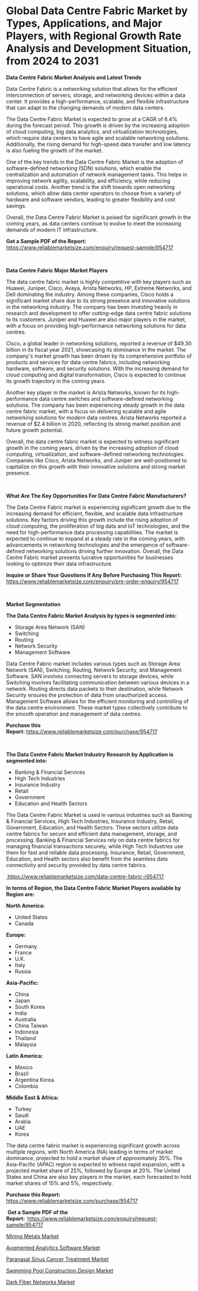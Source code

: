 <p><h1>Global Data Centre Fabric Market by Types, Applications, and Major Players, with Regional Growth Rate Analysis and Development Situation, from 2024 to 2031</h1></p><p><strong>Data Centre Fabric Market Analysis and Latest Trends</strong></p>
<p><p>Data Centre Fabric is a networking solution that allows for the efficient interconnection of servers, storage, and networking devices within a data center. It provides a high-performance, scalable, and flexible infrastructure that can adapt to the changing demands of modern data centers.</p><p>The Data Centre Fabric Market is expected to grow at a CAGR of 6.4% during the forecast period. This growth is driven by the increasing adoption of cloud computing, big data analytics, and virtualization technologies, which require data centers to have agile and scalable networking solutions. Additionally, the rising demand for high-speed data transfer and low latency is also fueling the growth of the market.</p><p>One of the key trends in the Data Centre Fabric Market is the adoption of software-defined networking (SDN) solutions, which enable the centralization and automation of network management tasks. This helps in improving network agility, scalability, and efficiency, while reducing operational costs. Another trend is the shift towards open networking solutions, which allow data center operators to choose from a variety of hardware and software vendors, leading to greater flexibility and cost savings.</p><p>Overall, the Data Centre Fabric Market is poised for significant growth in the coming years, as data centers continue to evolve to meet the increasing demands of modern IT infrastructure.</p></p>
<p><strong>Get a Sample PDF of the Report:&nbsp;</strong> <a href="https://www.reliablemarketsize.com/enquiry/request-sample/954717">https://www.reliablemarketsize.com/enquiry/request-sample/954717</a></p>
<p>&nbsp;</p>
<p><strong>Data Centre Fabric Major Market Players</strong></p>
<p><p>The data centre fabric market is highly competitive with key players such as Huawei, Juniper, Cisco, Avaya, Arista Networks, HP, Extreme Networks, and Dell dominating the industry. Among these companies, Cisco holds a significant market share due to its strong presence and innovative solutions in the networking industry. The company has been investing heavily in research and development to offer cutting-edge data centre fabric solutions to its customers. Juniper and Huawei are also major players in the market, with a focus on providing high-performance networking solutions for data centres.</p><p>Cisco, a global leader in networking solutions, reported a revenue of $49.30 billion in its fiscal year 2021, showcasing its dominance in the market. The company's market growth has been driven by its comprehensive portfolio of products and services for data centre fabrics, including networking hardware, software, and security solutions. With the increasing demand for cloud computing and digital transformation, Cisco is expected to continue its growth trajectory in the coming years.</p><p>Another key player in the market is Arista Networks, known for its high-performance data centre switches and software-defined networking solutions. The company has been experiencing steady growth in the data centre fabric market, with a focus on delivering scalable and agile networking solutions for modern data centres. Arista Networks reported a revenue of $2.4 billion in 2020, reflecting its strong market position and future growth potential.</p><p>Overall, the data centre fabric market is expected to witness significant growth in the coming years, driven by the increasing adoption of cloud computing, virtualization, and software-defined networking technologies. Companies like Cisco, Arista Networks, and Juniper are well-positioned to capitalize on this growth with their innovative solutions and strong market presence.</p></p>
<p>&nbsp;</p>
<p><strong>What Are The Key Opportunities For Data Centre Fabric Manufacturers?</strong></p>
<p><p>The Data Centre Fabric market is experiencing significant growth due to the increasing demand for efficient, flexible, and scalable data infrastructure solutions. Key factors driving this growth include the rising adoption of cloud computing, the proliferation of big data and IoT technologies, and the need for high-performance data processing capabilities. The market is expected to continue to expand at a steady rate in the coming years, with advancements in networking technologies and the emergence of software-defined networking solutions driving further innovation. Overall, the Data Centre Fabric market presents lucrative opportunities for businesses looking to optimize their data infrastructure.</p></p>
<p><strong>Inquire or Share Your Questions If Any Before Purchasing This Report:</strong> <a href="https://www.reliablemarketsize.com/enquiry/pre-order-enquiry/954717">https://www.reliablemarketsize.com/enquiry/pre-order-enquiry/954717</a></p>
<p>&nbsp;</p>
<p><strong>Market Segmentation</strong></p>
<p><strong>The Data Centre Fabric Market Analysis by types is segmented into:</strong></p>
<p><ul><li>Storage Area Network (SAN)</li><li>Switching</li><li>Routing</li><li>Network Security</li><li>Management Software</li></ul></p>
<p><p>Data Centre Fabric market includes various types such as Storage Area Network (SAN), Switching, Routing, Network Security, and Management Software. SAN involves connecting servers to storage devices, while Switching involves facilitating communication between various devices in a network. Routing directs data packets to their destination, while Network Security ensures the protection of data from unauthorized access. Management Software allows for the efficient monitoring and controlling of the data centre environment. These market types collectively contribute to the smooth operation and management of data centres.</p></p>
<p><strong>Purchase this Report:&nbsp;</strong><a href="https://www.reliablemarketsize.com/purchase/954717">https://www.reliablemarketsize.com/purchase/954717</a></p>
<p>&nbsp;</p>
<p><strong>The Data Centre Fabric Market Industry Research by Application is segmented into:</strong></p>
<p><ul><li>Banking & Financial Services</li><li>High Tech Industries</li><li>Insurance Industry</li><li>Retail</li><li>Government</li><li>Education and Health Sectors</li></ul></p>
<p><p>The Data Centre Fabric Market is used in various industries such as Banking & Financial Services, High Tech Industries, Insurance Industry, Retail, Government, Education, and Health Sectors. These sectors utilize data centre fabrics for secure and efficient data management, storage, and processing. Banking & Financial Services rely on data centre fabrics for managing financial transactions securely, while High Tech Industries use them for fast and reliable data processing. Insurance, Retail, Government, Education, and Health sectors also benefit from the seamless data connectivity and security provided by data centre fabrics.</p></p>
<p><a href="https://www.reliablemarketsize.com/data-centre-fabric-r954717">&nbsp;https://www.reliablemarketsize.com/data-centre-fabric-r954717</a></p>
<p><strong>In terms of Region, the Data Centre Fabric Market Players available by Region are:</strong></p>
<p>
    <p> <strong> North America: </strong>
        <ul>
            <li>United States</li>
            <li>Canada</li>
        </ul>
        </p> 
    <p> <strong> Europe: </strong>
        <ul>
            <li>Germany</li>
            <li>France</li>
            <li>U.K.</li>
            <li>Italy</li>
            <li>Russia</li>
        </ul>
        </p> 
    <p> <strong> Asia-Pacific: </strong>
        <ul>
            <li>China</li>
            <li>Japan</li>
            <li>South Korea</li>
            <li>India</li>
            <li>Australia</li>
            <li>China Taiwan</li>
            <li>Indonesia</li>
            <li>Thailand</li>
            <li>Malaysia</li>
        </ul>
        </p> 
    <p> <strong> Latin America: </strong>
        <ul>
            <li>Mexico</li>
            <li>Brazil</li>
            <li>Argentina Korea</li>
            <li>Colombia</li>
        </ul>
        </p> 
    <p> <strong> Middle East & Africa: </strong>
        <ul>
            <li>Turkey</li>
            <li>Saudi</li>
            <li>Arabia</li>
            <li>UAE</li>
            <li>Korea</li>
        </ul>
    </p>
    </p>
<p><p>The data centre fabric market is experiencing significant growth across multiple regions, with North America (NA) leading in terms of market dominance, projected to hold a market share of approximately 35%. The Asia-Pacific (APAC) region is expected to witness rapid expansion, with a projected market share of 25%, followed by Europe at 20%. The United States and China are also key players in the market, each forecasted to hold market shares of 15% and 5%, respectively.</p></p>
<p><strong>Purchase this Report: </strong><a href="https://www.reliablemarketsize.com/purchase/954717">https://www.reliablemarketsize.com/purchase/954717</a></p>
<p>&nbsp;<strong>Get a Sample PDF of the Report:&nbsp;&nbsp;</strong><a href="https://www.reliablemarketsize.com/enquiry/request-sample/954717">https://www.reliablemarketsize.com/enquiry/request-sample/954717</a></p>
<p><strong></strong></p>
<p><p><a href="https://www.linkedin.com/pulse/global-mining-metals-market-analysis-trends-forecasts-growth-5albf?trackingId=2NzOJpfsS3Wje8%2B2TzEBnw%3D%3D">Mining Metals Market</a></p><p><a href="https://github.com/velmabcooper52024/Market-Research-Report-List-1/blob/main/augmented-analytics-software-market.md">Augmented Analytics Software Market</a></p><p><a href="https://github.com/rontaybrewer02024/Market-Research-Report-List-1/blob/main/paranasal-sinus-cancer-treatment-market.md">Paranasal Sinus Cancer Treatment Market</a></p><p><a href="https://github.com/KavonHansen645/Market-Research-Report-List-1/blob/main/swimming-pool-construction-design-market.md">Swimming Pool Construction Design Market</a></p><p><a href="https://github.com/Graham1Dianne/Market-Research-Report-List-1/blob/main/dark-fiber-networks-market.md">Dark Fiber Networks Market</a></p></p>